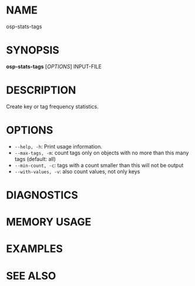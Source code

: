 
# NAME

osp-stats-tags

# SYNOPSIS

**osp-stats-tags** \[*OPTIONS*\] INPUT-FILE

# DESCRIPTION

Create key or tag frequency statistics.

# OPTIONS

* `--help, -h`: Print usage information.
* `--max-tags, -m`: count tags only on objects with no more than this many tags (default: all)
* `--min-count, -c`: tags with a count smaller than this will not be output
* `--with-values, -v`: also count values, not only keys

# DIAGNOSTICS

# MEMORY USAGE

# EXAMPLES

# SEE ALSO

